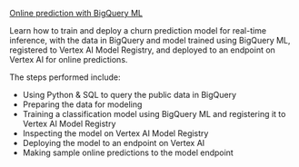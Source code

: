 
[Online prediction with BigQuery ML](official/bigquery_ml/bqml-online-prediction.ipynb)

Learn how to train and deploy a churn prediction model for real-time inference, with the data in BigQuery and model trained using BigQuery ML, registered to Vertex AI Model Registry, and deployed to an endpoint on Vertex AI for online predictions.

The steps performed include:

- Using Python & SQL to query the public data in BigQuery
- Preparing the data for modeling
- Training a classification model using BigQuery ML and registering it to Vertex AI Model Registry
- Inspecting the model on Vertex AI Model Registry
- Deploying the model to an endpoint on Vertex AI
- Making sample online predictions to the model endpoint

